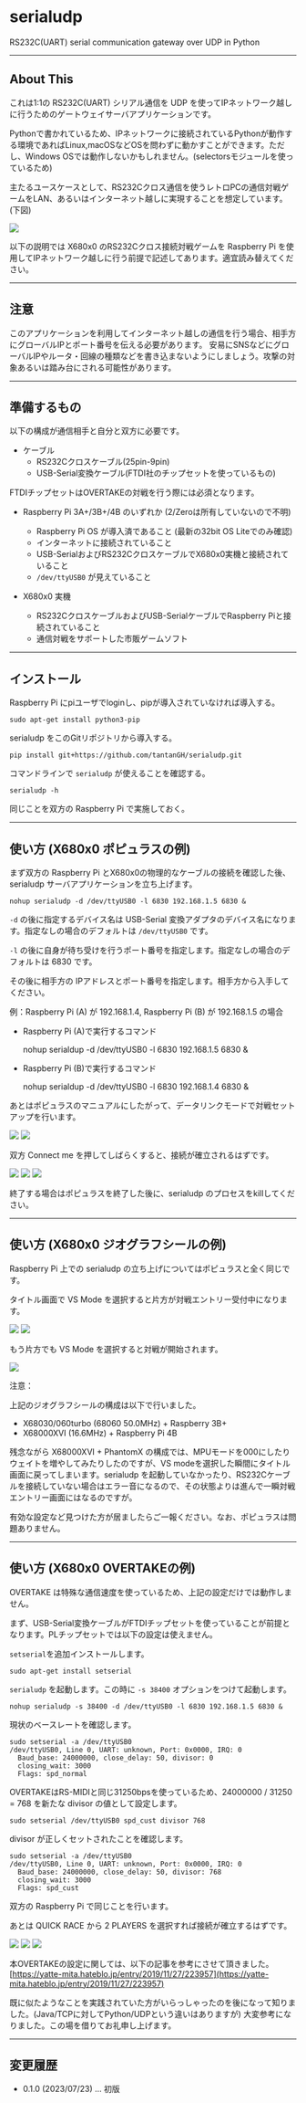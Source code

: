 # serialudp

RS232C(UART) serial communication gateway over UDP in Python

---

## About This

これは1:1の RS232C(UART) シリアル通信を UDP を使ってIPネットワーク越しに行うためのゲートウェイサーバアプリケーションです。

Pythonで書かれているため、IPネットワークに接続されているPythonが動作する環境であればLinux,macOSなどOSを問わずに動かすことができます。ただし、Windows OSでは動作しないかもしれません。(selectorsモジュールを使っているため)

主たるユースケースとして、RS232Cクロス通信を使うレトロPCの通信対戦ゲームをLAN、あるいはインターネット越しに実現することを想定しています。(下図)

<img src='images/serialudp2.png'/>

以下の説明では X680x0 のRS232Cクロス接続対戦ゲームを Raspberry Pi を使用してIPネットワーク越しに行う前提で記述してあります。適宜読み替えてください。

---

## 注意

このアプリケーションを利用してインターネット越しの通信を行う場合、相手方にグローバルIPとポート番号を伝える必要があります。
安易にSNSなどにグローバルIPやルータ・回線の種類などを書き込まないようにしましょう。攻撃の対象あるいは踏み台にされる可能性があります。

---

## 準備するもの

以下の構成が通信相手と自分と双方に必要です。

- ケーブル
  - RS232Cクロスケーブル(25pin-9pin)
  - USB-Serial変換ケーブル(FTDI社のチップセットを使っているもの)

FTDIチップセットはOVERTAKEの対戦を行う際には必須となります。

- Raspberry Pi 3A+/3B+/4B のいずれか (2/Zeroは所有していないので不明)
  - Raspberry Pi OS が導入済であること (最新の32bit OS Liteでのみ確認)
  - インターネットに接続されていること
  - USB-SerialおよびRS232CクロスケーブルでX680x0実機と接続されていること
  - `/dev/ttyUSB0` が見えていること

- X680x0 実機
  - RS232CクロスケーブルおよびUSB-SerialケーブルでRaspberry Piと接続されていること
  - 通信対戦をサポートした市販ゲームソフト

---

## インストール

Raspberry Pi にpiユーザでloginし、pipが導入されていなければ導入する。

    sudo apt-get install python3-pip

serialudp をこのGitリポジトリから導入する。

    pip install git+https://github.com/tantanGH/serialudp.git

コマンドラインで `serialudp` が使えることを確認する。

    serialudp -h

同じことを双方の Raspberry Pi で実施しておく。

---

## 使い方 (X680x0 ポピュラスの例)

まず双方の Raspberry Pi とX680x0の物理的なケーブルの接続を確認した後、serialudp サーバアプリケーションを立ち上げます。

    nohup serialudp -d /dev/ttyUSB0 -l 6830 192.168.1.5 6830 &

`-d` の後に指定するデバイス名は USB-Serial 変換アダプタのデバイス名になります。指定なしの場合のデフォルトは `/dev/ttyUSB0` です。

`-l` の後に自身が待ち受けを行うポート番号を指定します。指定なしの場合のデフォルトは 6830 です。

その後に相手方の IPアドレスとポート番号を指定します。相手方から入手してください。

例：Raspberry Pi (A) が 192.168.1.4, Raspberry Pi (B) が 192.168.1.5 の場合

- Raspberry Pi (A)で実行するコマンド

    nohup serialdup -d /dev/ttyUSB0 -l 6830 192.168.1.5 6830 &

- Raspberry Pi (B)で実行するコマンド

    nohup serialdup -d /dev/ttyUSB0 -l 6830 192.168.1.4 6830 &

あとはポピュラスのマニュアルにしたがって、データリンクモードで対戦セットアップを行います。

<img src='images/serialudp3.jpeg'/>

<img src='images/serialudp4.jpeg'/>


双方 Connect me を押してしばらくすると、接続が確立されるはずです。

<img src='images/serialudp5.jpeg'/>


<img src='images/serialudp6.jpeg'/>

<img src='images/serialudp7.jpeg'/>


終了する場合はポピュラスを終了した後に、serialudp のプロセスをkillしてください。


---

## 使い方 (X680x0 ジオグラフシールの例)

Raspberry Pi 上での serialudp の立ち上げについてはポピュラスと全く同じです。

タイトル画面で VS Mode を選択すると片方が対戦エントリー受付中になります。

<img src='images/serialudp8.jpeg'/>

<img src='images/serialudp9.jpeg'/>


もう片方でも VS Mode を選択すると対戦が開始されます。

<img src='images/serialudp10.jpeg'/>


注意：

上記のジオグラフシールの構成は以下で行いました。

- X68030/060turbo (68060 50.0MHz) + Raspberry 3B+
- X68000XVI (16.6MHz) + Raspberry Pi 4B

残念ながら X68000XVI + PhantomX の構成では、MPUモードを000にしたりウェイトを増やしてみたりしたのですが、VS modeを選択した瞬間にタイトル画面に戻ってしまいます。serialudp を起動していなかったり、RS232Cケーブルを接続していない場合はエラー音になるので、その状態よりは進んで一瞬対戦エントリー画面にはなるのですが。

有効な設定など見つけた方が居ましたらご一報ください。なお、ポピュラスは問題ありません。

---

## 使い方 (X680x0 OVERTAKEの例)

OVERTAKE は特殊な通信速度を使っているため、上記の設定だけでは動作しません。

まず、USB-Serial変換ケーブルがFTDIチップセットを使っていることが前提となります。PLチップセットでは以下の設定は使えません。


`setserial`を追加インストールします。

    sudo apt-get install setserial


`serialudp` を起動します。この時に `-s 38400` オプションをつけて起動します。

    nohup serialudp -s 38400 -d /dev/ttyUSB0 -l 6830 192.168.1.5 6830 &


現状のベースレートを確認します。

    sudo setserial -a /dev/ttyUSB0
    /dev/ttyUSB0, Line 0, UART: unknown, Port: 0x0000, IRQ: 0
      Baud_base: 24000000, close_delay: 50, divisor: 0
      closing_wait: 3000
      Flags: spd_normal


OVERTAKEはRS-MIDIと同じ31250bpsを使っているため、24000000 / 31250 = 768 を新たな divisor の値として設定します。

    sudo setserial /dev/ttyUSB0 spd_cust divisor 768


divisor が正しくセットされたことを確認します。

    sudo setserial -a /dev/ttyUSB0
    /dev/ttyUSB0, Line 0, UART: unknown, Port: 0x0000, IRQ: 0
      Baud_base: 24000000, close_delay: 50, divisor: 768
      closing_wait: 3000
      Flags: spd_cust


双方の Raspberry Pi で同じことを行います。

あとは QUICK RACE から 2 PLAYERS を選択すれば接続が確立するはずです。

<img src='images/serialudp11.jpg'/>

<img src='images/serialudp13.jpg'/>

<img src='images/serialudp12.jpg'/>


本OVERTAKEの設定に関しては、以下の記事を参考にさせて頂きました。
[https://yatte-mita.hateblo.jp/entry/2019/11/27/223957](https://yatte-mita.hateblo.jp/entry/2019/11/27/223957)

既に似たようなことを実践されていた方がいらっしゃったのを後になって知りました。(Java/TCPに対してPython/UDPという違いはありますが)
大変参考になりました。この場を借りてお礼申し上げます。

---

## 変更履歴

- 0.1.0 (2023/07/23) ... 初版

